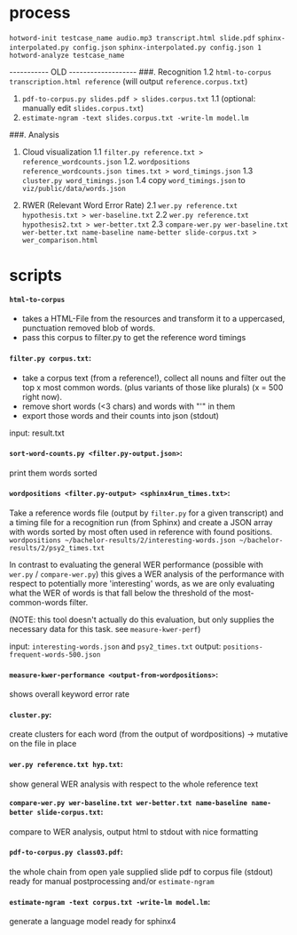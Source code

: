 # process

`hotword-init testcase_name audio.mp3 transcript.html slide.pdf`
`sphinx-interpolated.py config.json`
`sphinx-interpolated.py config.json 1`
`hotword-analyze testcase_name`

----------- OLD -------------------
###. Recognition
1.2 `html-to-corpus transcription.html reference` (will output `reference.corpus.txt`)
1. `pdf-to-corpus.py slides.pdf > slides.corpus.txt`
1.1 (optional: manually edit `slides.corpus.txt`)
2. `estimate-ngram -text slides.corpus.txt -write-lm model.lm`

###. Analysis
1. Cloud visualization
  1.1 `filter.py reference.txt > reference_wordcounts.json`
  1.2. `wordpositions reference_wordcounts.json times.txt > word_timings.json`
  1.3 `cluster.py word_timings.json`
  1.4 copy `word_timings.json` to `viz/public/data/words.json`

2. RWER (Relevant Word Error Rate)
  2.1 `wer.py reference.txt hypothesis.txt > wer-baseline.txt`
  2.2 `wer.py reference.txt hypothesis2.txt > wer-better.txt`
  2.3 `compare-wer.py wer-baseline.txt wer-better.txt name-baseline name-better slide-corpus.txt > wer_comparison.html`

# scripts

#### `html-to-corpus`
- takes a HTML-File from the resources and transform it to a uppercased, punctuation removed blob of words.
- pass this corpus to filter.py to get the reference word timings

#### `filter.py corpus.txt`:
- take a corpus text (from a reference!), collect all nouns and filter out the top x most common words. (plus variants of those like plurals) (x = 500 right now).
- remove short words (<3 chars) and words with "'" in them
- export those words and their counts into json (stdout)

input: result.txt

#### `sort-word-counts.py <filter.py-output.json>`:
print them words sorted

#### `wordpositions <filter.py-output> <sphinx4run_times.txt>`:
Take a reference words file (output by `filter.py` for a given transcript) and a timing file for a recognition run (from Sphinx) and create a JSON array with words sorted by most often used in reference with found positions.
`wordpositions ~/bachelor-results/2/interesting-words.json ~/bachelor-results/2/psy2_times.txt`

In contrast to evaluating the general WER performance (possible with `wer.py` / `compare-wer.py`) this gives a WER analysis of the performance with respect to potentially more 'interesting' words, as we are only evaluating what the WER of words is that fall below the threshold of the most-common-words filter.

  (NOTE: this tool doesn't actually do this evaluation, but only supplies the necessary data for this task. see `measure-kwer-perf`)


input: `interesting-words.json` and `psy2_times.txt`
output: `positions-frequent-words-500.json`

#### `measure-kwer-performance <output-from-wordpositions>`:
shows overall keyword error rate

#### `cluster.py`:
create clusters for each word (from the output of wordpositions)
-> mutative on the file in place

#### `wer.py reference.txt hyp.txt`:
show general WER analysis with respect to the whole reference text

#### `compare-wer.py wer-baseline.txt wer-better.txt name-baseline name-better slide-corpus.txt`:
compare to WER analysis, output html to stdout with nice formatting

#### `pdf-to-corpus.py class03.pdf`:
the whole chain from open yale supplied slide pdf to corpus file (stdout) ready for manual postprocessing and/or `estimate-ngram`

#### `estimate-ngram -text corpus.txt -write-lm model.lm`:
generate a language model ready for sphinx4

